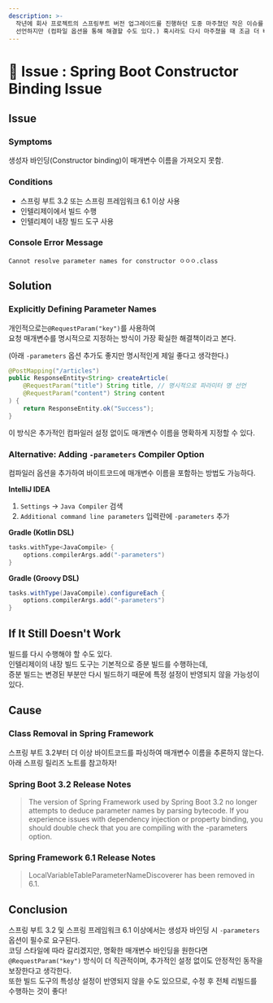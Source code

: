 ```yaml
---
description: >-
  작년에 회사 프로젝트의 스프링부트 버전 업그레이드를 진행하던 도중 마주쳤던 작은 이슈를 정리해보았다. 이제는 습관처럼 파라미터 명을
  선언하지만 (컴파일 옵션을 통해 해결할 수도 있다.) 혹시라도 다시 마주쳤을 때 조금 더 빠르게 대처할 수 있도록 기록 해 본다.
---
```


# 🤯 Issue : Spring Boot Constructor Binding Issue

## Issue

### Symptoms

생성자 바인딩(Constructor binding)이 매개변수 이름을 가져오지 못함.

### Conditions

* 스프링 부트 3.2 또는 스프링 프레임워크 6.1 이상 사용
* 인텔리제이에서 빌드 수행
* 인텔리제이 내장 빌드 도구 사용

### Console Error Message

```plaintext
Cannot resolve parameter names for constructor ㅇㅇㅇ.class
```

## Solution

### Explicitly Defining Parameter Names

개인적으로는`@RequestParam("key")`를 사용하여 \
요청 매개변수를 명시적으로 지정하는 방식이 가장 확실한 해결책이라고 본다.

(아래 `-parameters` 옵션 추가도 좋지만 명시적인게 제일 좋다고 생각한다.)

```java
@PostMapping("/articles")
public ResponseEntity<String> createArticle(
    @RequestParam("title") String title, // 명시적으로 파라미터 명 선언
    @RequestParam("content") String content
) {
    return ResponseEntity.ok("Success");
}
```

이 방식은 추가적인 컴파일러 설정 없이도 매개변수 이름을 명확하게 지정할 수 있다.

### Alternative: Adding `-parameters` Compiler Option

컴파일러 옵션을 추가하여 바이트코드에 매개변수 이름을 포함하는 방법도 가능하다.

**IntelliJ IDEA**

1. `Settings` → `Java Compiler` 검색
2. `Additional command line parameters` 입력란에 `-parameters` 추가

**Gradle (Kotlin DSL)**

```kotlin
tasks.withType<JavaCompile> {
    options.compilerArgs.add("-parameters")
}
```

**Gradle (Groovy DSL)**

```groovy
tasks.withType(JavaCompile).configureEach {
    options.compilerArgs.add("-parameters")
}
```

## If It Still Doesn't Work

빌드를 다시 수행해야 할 수도 있다. \
인텔리제이의 내장 빌드 도구는 기본적으로 증분 빌드를 수행하는데, \
증분 빌드는 변경된 부분만 다시 빌드하기 때문에 특정 설정이 반영되지 않을 가능성이 있다.

## Cause

### Class Removal in Spring Framework

스프링 부트 3.2부터 더 이상 바이트코드를 파싱하여 매개변수 이름을 추론하지 않는다.\
아래 스프링 릴리즈 노트를 참고하자!

### **Spring Boot 3.2 Release Notes**

> The version of Spring Framework used by Spring Boot 3.2 no longer attempts to deduce parameter names by parsing bytecode. If you experience issues with dependency injection or property binding, you should double check that you are compiling with the -parameters option.

### **Spring Framework 6.1 Release Notes**

> LocalVariableTableParameterNameDiscoverer has been removed in 6.1.

## Conclusion

스프링 부트 3.2 및 스프링 프레임워크 6.1 이상에서는 생성자 바인딩 시 `-parameters` 옵션이 필수로 요구된다. \
코딩 스타일에 따라 갈리겠지만, 명확한 매개변수 바인딩을 원한다면 \
`@RequestParam("key")` 방식이 더 직관적이며, 추가적인 설정 없이도 안정적인 동작을 보장한다고 생각한다.\
또한 빌드 도구의 특성상 설정이 반영되지 않을 수도 있으므로, 수정 후 전체 리빌드를 수행하는 것이 좋다!
